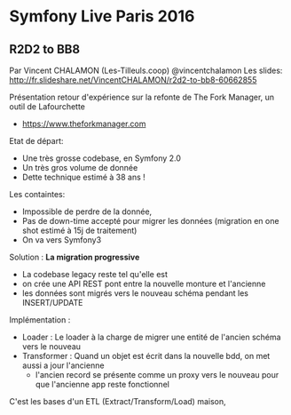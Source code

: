 # Symfony Live Paris 2016

## R2D2 to BB8
Par Vincent CHALAMON (Les-Tilleuls.coop) @vincentchalamon
Les slides: http://fr.slideshare.net/VincentCHALAMON/r2d2-to-bb8-60662855

Présentation retour d'expérience sur la refonte de The Fork Manager, un outil de Lafourchette
  * https://www.theforkmanager.com

Etat de départ:
  * Une très grosse codebase, en Symfony 2.0
  * Un très gros volume de donnée
  * Dette technique estimé à 38 ans !

Les containtes:
  * Impossible de perdre de la donnée,
  * Pas de down-time accepté pour migrer les données (migration en one shot estimé à 15j de traitement)
  * On va vers Symfony3

Solution : **La migration progressive**
  * La codebase legacy reste tel qu'elle est
  * on crée une API REST pont entre la nouvelle monture et l'ancienne
  * les données sont migrés vers le nouveau schéma pendant les INSERT/UPDATE

Implémentation :
  * Loader : Le loader à la charge de migrer une entité de l'ancien schéma vers le nouveau
  * Transformer : Quand un objet est écrit dans la nouvelle bdd, on met aussi a jour l'ancienne
    * l'ancien record se présente comme un proxy vers le nouveau pour que l'ancienne app reste fonctionnel

C'est les bases d'un ETL (Extract/Transform/Load) maison,
